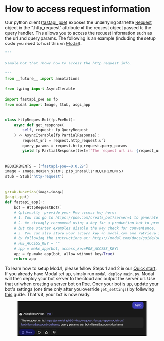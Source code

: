 # How to access request information

Our python client ([fastapi\_poe](https://github.com/poe-platform/fastapi\_poe)) exposes the underlying Starlette [Request](https://www.starlette.io/requests/) object in the ".http\_request" attribute of the request object passed to the query handler. This allows you to access the request information such as the url and query params. The following is an example (including the setup code you need to host this on [Modal](https://modal.com/)):

```python
"""

Sample bot that shows how to access the http request info.

"""
from __future__ import annotations

from typing import AsyncIterable

import fastapi_poe as fp
from modal import Image, Stub, asgi_app


class HttpRequestBot(fp.PoeBot):
    async def get_response(
        self, request: fp.QueryRequest
    ) -> AsyncIterable[fp.PartialResponse]:
        request_url = request.http_request.url
        query_params = request.http_request.query_params
        yield fp.PartialResponse(text=f"The request url is: {request_url}, query params are: {query_params}")


REQUIREMENTS = ["fastapi-poe==0.0.29"]
image = Image.debian_slim().pip_install(*REQUIREMENTS)
stub = Stub("http-request")


@stub.function(image=image)
@asgi_app()
def fastapi_app():
    bot = HttpRequestBot()
    # Optionally, provide your Poe access key here:
    # 1. You can go to https://poe.com/create_bot?server=1 to generate an access key.
    # 2. We strongly recommend using a key for a production bot to prevent abuse,
    # but the starter examples disable the key check for convenience.
    # 3. You can also store your access key on modal.com and retrieve it in this function
    # by following the instructions at: https://modal.com/docs/guide/secrets
    # POE_ACCESS_KEY = ""
    # app = make_app(bot, access_key=POE_ACCESS_KEY)
    app = fp.make_app(bot, allow_without_key=True)
    return app
```

To learn how to setup Modal, please follow Steps 1 and 2 in our [Quick start](quick-start.md). If you already have Modal set up, simply run `modal deploy main.py`. Modal will then deploy your bot server to the cloud and output the server url. Use that url when creating a server bot on [Poe](https://poe.com/create\_bot?server=1). Once your bot is up, update your bot's settings (one time only after you override `get_settings`) by following [this](updating-bot-settings.md) guide. That's it, your bot is now ready.

<figure><img src="../.gitbook/assets/image (22).png" alt=""><figcaption></figcaption></figure>
